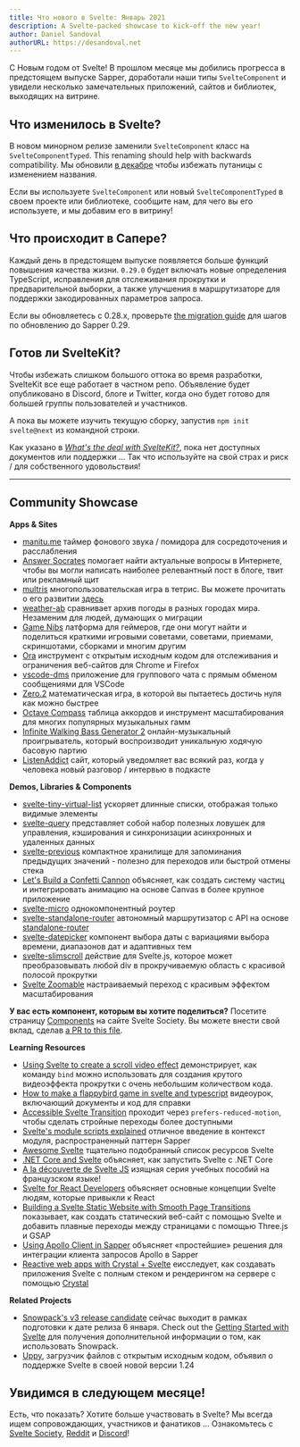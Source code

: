 ```yaml
---
title: Что нового в Svelte: Январь 2021
description: A Svelte-packed showcase to kick-off the new year!
author: Daniel Sandoval
authorURL: https://desandoval.net
---
```


С Новым годом от Svelte! В прошлом месяце мы добились прогресса в предстоящем выпуске Sapper, доработали наши типы `SvelteComponent` и увидели несколько замечательных приложений, сайтов и библиотек, выходящих на витрине.

## Что изменилось в Svelte?

В новом минорном релизе заменили `SvelteComponent` класс на `SvelteComponentTyped`. This renaming should help with backwards compatibility. Мы обновили [в декабре](https://svelte.dev/blog/whats-new-in-svelte-december-2020) чтобы избежать путаницы с изменением названия.

Если вы используете `SvelteComponent` или новый `SvelteComponentTyped` в своем проекте или библиотеке, сообщите нам, для чего вы его используете, и мы добавим его в витрину!


## Что происходит в Сапере?

Каждый день в предстоящем выпуске появляется больше функций повышения качества жизни. `0.29.0` будет включать новые определения TypeScript, исправления для отслеживания прокрутки и предварительной выборки, а также улучшения в маршрутизаторе для поддержки закодированных параметров запроса.

Если вы обновляетесь с 0.28.x, проверьте [the migration guide](https://sapper.svelte.dev/migrating/#0_28_to_0_29) для шагов по обновлению до Sapper 0.29.


## Готов ли SvelteKit?

Чтобы избежать слишком большого оттока во время разработки, SvelteKit все еще работает в частном репо. Объявление будет опубликовано в Discord, блоге и Twitter, когда оно будет готово для большей группы пользователей и участников.

А пока вы можете изучить текущую сборку, запустив `npm init svelte@next` из командной строки.

Как указано в _[What's the deal with SvelteKit?](https://svelte.dev/blog/whats-the-deal-with-sveltekit)_, пока нет доступных документов или поддержки ... Так что используйте на свой страх и риск / для собственного удовольствия!

---

## Community Showcase

**Apps & Sites**

- [manitu.me](https://manitu.me/) таймер фонового звука / помидора для сосредоточения и расслабления
- [Answer Socrates](https://answersocrates.com/) помогает найти актуальные вопросы в Интернете, чтобы вы могли написать наиболее релевантный пост в блоге, твит или рекламный щит
- [multris](https://multris.s1h.org/) многопользовательская игра в тетрис. Вы можете прочитать о его развитии [здесь](https://blog.s1h.org/svelte-multiplayer-game/)
- [weather-ab](https://github.com/ganochenkodg/weather-ab) сравнивает архив погоды в разных городах мира. Незаменим для людей, думающих о миграции
- [Game Nibs](https://gamenibs.com/) латформа для геймеров, где они могут найти и поделиться краткими игровыми советами, советами, приемами, скриншотами, сборками и многим другим
- [Ora](https://github.com/cupcakearmy/ora) инструмент с открытым исходным кодом для отслеживания и ограничения веб-сайтов для Chrome и Firefox
- [vscode-dms](https://github.com/techsyndicate/vscode-dms) приложение для группового чата с прямым обменом сообщениями для VSCode
- [Zero.2](https://zero.oleksandrdemian.tech/) математическая игра, в которой вы пытаетесь достичь нуля как можно быстрее
- [Octave Compass](https://octavecompass.com/2741) таблица аккордов и инструмент масштабирования для многих популярных музыкальных гамм
- [Infinite Walking Bass Generator 2](https://github.com/elialbert/infinitewalkingbass2) онлайн-музыкальный проигрыватель, который воспроизводит уникальную ходячую басовую партию
- [ListenAddict](https://www.listenaddict.com/) сайт, который уведомляет вас всякий раз, когда у человека новый разговор / интервью в подкасте

**Demos, Libraries & Components**

- [svelte-tiny-virtual-list](https://github.com/Skayo/svelte-tiny-virtual-list) ускоряет длинные списки, отображая только видимые элементы
- [svelte-query](https://github.com/TanStack/svelte-query) представляет собой набор полезных ловушек для управления, кэширования и синхронизации асинхронных и удаленных данных
- [svelte-previous](https://github.com/bryanmylee/svelte-previous) компактное хранилище для запоминания предыдущих значений - полезно для переходов или быстрой отмены стека
- [Let's Build a Confetti Cannon](https://varun.ca/confetti/) объясняет, как создать систему частиц и интегрировать анимацию на основе Canvas в более крупное приложение
- [svelte-micro](https://github.com/ayndqy/svelte-micro) однокомпонентный роутер
- [svelte-standalone-router](https://github.com/hjalmar/svelte-standalone-router) автономный маршрутизатор с API на основе  [standalone-router](https://github.com/hjalmar/standalone-router)
- [svelte-datepicker](https://github.com/beyonk-adventures/svelte-datepicker) компонент выбора даты с вариациями выбора времени, диапазонов дат и адаптивных тем
- [svelte-slimscroll](https://github.com/MelihAltintas/svelte-slimscroll) действие для Svelte.js, которое может преобразовывать любой div в прокручиваемую область с красивой полосой прокрутки
- [Svelte Zoomable](https://svelte.dev/repl/58dfe87756ee4db897c281b52fdef7b7?version=3.31.0) настраиваемый переход с красивым эффектом масштабирования

**У вас есть компонент, которым вы хотите поделиться?** Посетите страницу [Components](https://sveltesociety.dev/components) на сайте Svelte Society. Вы можете внести свой вклад, сделав [a PR to this file](https://github.com/svelte-society/sveltesociety.dev/blob/master/src/pages/components/components.json).

**Learning Resources**

- [Using Svelte to create a scroll video effect](https://blog.koenvangilst.nl/tutorial-svelte-scroll-video/) демонстрирует, как команду `bind` можно использовать для создания крутого видеоэффекта прокрутки с очень небольшим количеством кода.
- [How to make a flappybird game in svelte and typescript](https://www.youtube.com/watch?v=nhrYBoVI8pQ) видеоурок, включающий документы и код для справки
- [Accessible Svelte Transition](https://www.youtube.com/watch?v=QK_QuRL7nSo&feature=youtu.be) проходит через `prefers-reduced-motion`, чтобы сделать стройные переходы более доступными
- [Svelte's module scripts explained](https://codechips.me/svelte-module-scripts-explained/) отличное введение в контекст модуля, распространенный паттерн Sapper
- [Awesome Svelte](https://github.com/TheComputerM/awesome-svelte#readme) тщательно подобранный список ресурсов Svelte
- [.NET Core and Svelte](https://dev.to/cainux/net-core-and-svelte-f8o) объясняет, как запустить Svelte с .NET Core
- [A la découverte de Svelte JS](https://www.youtube.com/watch?v=SLpx1Y8e1ek&list=PLff5I1miao9ZEUhpqkrOx7k8RGAZt-nm9) изящная серия учебных пособий на французском языке!
- [Svelte for React Developers](https://soshace.com/svelte-for-react-developers/) объясняет основные концепции Svelte людям, которые привыкли к React
- [Building a Svelte Static Website with Smooth Page Transitions](https://www.youtube.com/watch?v=dvPfmcGtmrI&feature=emb_title) показывает, как создать статический веб-сайт с помощью Svelte и добавить плавные переходы между страницами с помощью Three.js и GSAP
- [Using Apollo Client in Sapper](https://bjornlu.com/blog/using-apollo-client-in-sapper/) объясняет «простейшие» решения для интеграции клиента запросов Apollo в Sapper
- [Reactive web apps with Crystal + Svelte](https://www.youtube.com/watch?v=i1xjLd6z7BU) eисследует, как создавать приложения Svelte с полным стеком и рендерингом на сервере с помощью [Crystal](https://crystal-lang.org)

**Related Projects**

- [Snowpack's v3 release candidate](https://www.snowpack.dev/posts/2020-12-03-snowpack-3-release-candidate) сейчас выходит в рамках подготовки к дате релиза 6 января. Check out the [Getting Started with Svelte](https://www.snowpack.dev/tutorials/svelte) для получения дополнительной информации о том, как использовать Snowpack.
- [Uppy](https://uppy.io/blog/2020/12/1.24/), загрузчик файлов с открытым исходным кодом, объявил о поддержке Svelte в своей новой версии 1.24

## Увидимся в следующем месяце!

Есть, что показать? Хотите больше участвовать в Svelte? Мы всегда ищем сопровождающих, участников и фанатиков ... Ознакомьтесь с [Svelte Society](https://sveltesociety.dev/), [Reddit](https://www.reddit.com/r/sveltejs/) и [Discord](https://discord.com/invite/yy75DKs)!
